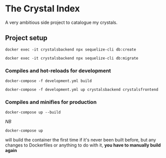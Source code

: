 # The Crystal Index

A very ambitious side project to catalogue my crystals.

## Project setup
```
docker exec -it crystalsbackend npx sequelize-cli db:create
```
```
docker exec -it crystalsbackend npx sequelize-cli db:migrate
```

### Compiles and hot-reloads for development
```
docker-compose -f development.yml build
```
```
docker-compose -f development.yml up crystalsbackend crystalsfrontend
```

### Compiles and minifies for production
```
docker-compose up --build
```

_NB_
```
docker-compose up
``` 
will build the container the first time if it's never been built before, but any changes to Dockerfiles or anything to do with it, **you have to manually build again**
